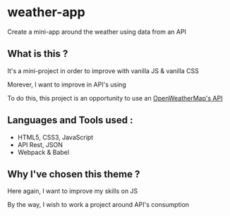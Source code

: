 # weather-app
Create a mini-app around the weather using data from an API

## What is this ?
It's a mini-project in order to improve with vanilla JS & vanilla CSS

Morever, I want to improve in API's using

To do this, this project is an opportunity to use an [OpenWeatherMap's API](https://openweathermap.org/ "Go to the OpenWeather's website")

## Languages and Tools used :
* HTML5, CSS3, JavaScript
* API Rest, JSON
* Webpack & Babel

## Why I've chosen this theme ?
Here again, I want to improve my skills on JS

By the way, I wish to work a project around API's consumption

